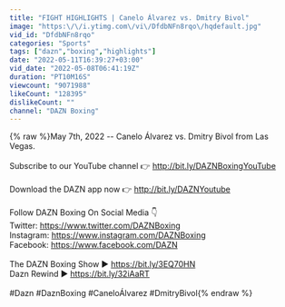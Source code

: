```yaml
---
title: "FIGHT HIGHLIGHTS | Canelo Álvarez vs. Dmitry Bivol"
image: "https:\/\/i.ytimg.com\/vi\/DfdbNFn8rqo\/hqdefault.jpg"
vid_id: "DfdbNFn8rqo"
categories: "Sports"
tags: ["dazn","boxing","highlights"]
date: "2022-05-11T16:39:27+03:00"
vid_date: "2022-05-08T06:41:19Z"
duration: "PT10M16S"
viewcount: "9071988"
likeCount: "128395"
dislikeCount: ""
channel: "DAZN Boxing"
---
```

{% raw %}May 7th, 2022 -- Canelo Álvarez vs. Dmitry Bivol from Las Vegas.<br /><br />Subscribe to our YouTube channel 👉  <a rel="nofollow" target="blank" href="http://bit.ly/DAZNBoxingYouTube">http://bit.ly/DAZNBoxingYouTube</a><br /><br />Download the DAZN app now 👉  <a rel="nofollow" target="blank" href="http://bit.ly/DAZNYoutube">http://bit.ly/DAZNYoutube</a><br /><br />Follow DAZN Boxing On Social Media 👇<br />Twitter: <a rel="nofollow" target="blank" href="https://www.twitter.com/DAZNBoxing">https://www.twitter.com/DAZNBoxing</a><br />Instagram: <a rel="nofollow" target="blank" href="https://www.instagram.com/DAZNBoxing">https://www.instagram.com/DAZNBoxing</a><br />Facebook: <a rel="nofollow" target="blank" href="https://www.facebook.com/DAZN">https://www.facebook.com/DAZN</a><br /><br />The DAZN Boxing Show ► <a rel="nofollow" target="blank" href="https://bit.ly/3EQ70HN">https://bit.ly/3EQ70HN</a><br />Dazn Rewind ► <a rel="nofollow" target="blank" href="https://bit.ly/32iAaRT">https://bit.ly/32iAaRT</a><br /><br />#Dazn #DaznBoxing #CaneloÁlvarez #DmitryBivol{% endraw %}
